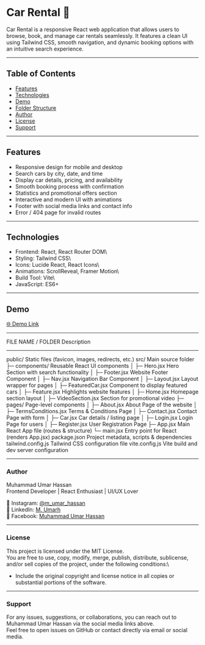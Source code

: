 # Car Rental 🚗

Car Rental is a responsive React web application that allows users to
browse, book, and manage car rentals seamlessly. It features a clean UI
using Tailwind CSS, smooth navigation, and dynamic booking options with
an intuitive search experience.

------------------------------------------------------------------------

## Table of Contents

-   [Features](#features)
-   [Technologies](#technologies)
-   [Demo](#demo)
-   [Folder Structure](#folder-structure)
-   [Author](#author)
-   [License](#license)
-   [Support](#support)

------------------------------------------------------------------------

## Features

-   Responsive design for mobile and desktop
-   Search cars by city, date, and time
-   Display car details, pricing, and availability
-   Smooth booking process with confirmation
-   Statistics and promotional offers section
-   Interactive and modern UI with animations
-   Footer with social media links and contact info
-   Error / 404 page for invalid routes

------------------------------------------------------------------------

## Technologies

-   Frontend: React, React Router DOM\
-   Styling: Tailwind CSS\
-   Icons: Lucide React, React Icons\
-   Animations: ScrollReveal, Framer Motion\
-   Build Tool: Vite\
-   JavaScript: ES6+

------------------------------------------------------------------------

## Demo

[🌐 Demo Link](http://car-rental-umar.netlify.app)

------------------------------------------------------------------------

  FILE NAME / FOLDER         Description
  -------------------------- ---------------------------------------
  public/                    Static files (favicon, images, redirects, etc.)
  src/                       Main source folder
  ├─ components/             Reusable React UI components
  │ ├─ Hero.jsx              Hero Section with search functionality
  │ ├─ Footer.jsx            Website Footer Component
  │ ├─ Nav.jsx               Navigation Bar Component
  │ ├─ Layout.jsx            Layout wrapper for pages
  │ ├─ FeaturedCar.jsx       Component to display featured cars
  │ ├─ Feature.jsx           Highlights website features
  │ ├─ Home.jsx              Homepage section layout
  │ ├─ VideoSection.jsx      Section for promotional video
  ├─ pages/                  Page-level components
  │ ├─ About.jsx             About Page of the website
  │ ├─ TermsConditions.jsx   Terms & Conditions Page
  │ ├─ Contact.jsx           Contact Page with form
  │ ├─ Car.jsx               Car details / listing page
  │ ├─ Login.jsx             Login Page for users
  │ ├─ Register.jsx          User Registration Page
  ├─ App.jsx                 Main React App file (routes & structure)
  └─ main.jsx                Entry point for React (renders App.jsx)
  package.json               Project metadata, scripts & dependencies
  tailwind.config.js         Tailwind CSS configuration file
  vite.config.js             Vite build and dev server configuration


------------------------------------------------------------------------

### Author

Muhammad Umar Hassan\
Frontend Developer \| React Enthusiast \| UI/UX Lover

📸 Instagram: [@m_umar_hassan](https://www.instagram.com/m_umar_hassan)\
💼 LinkedIn: [M. Umarh](https://www.linkedin.com/in/m-umarh)\
📘 Facebook: [Muhammad Umar
Hassan](https://www.facebook.com/muhammadumar.hassan.581)

------------------------------------------------------------------------

### License

This project is licensed under the MIT License.\
You are free to use, copy, modify, merge, publish, distribute,
sublicense, and/or sell copies of the project, under the following
conditions:\
- Include the original copyright and license notice in all copies or
substantial portions of the software.

------------------------------------------------------------------------

### Support

For any issues, suggestions, or collaborations, you can reach out to
Muhammad Umar Hassan via the social media links above.\
Feel free to open issues on GitHub or contact directly via email or
social media.
